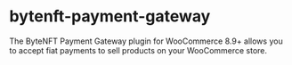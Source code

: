 # bytenft-payment-gateway
The ByteNFT Payment Gateway plugin for WooCommerce 8.9+ allows you to accept fiat payments to sell products on your WooCommerce store.
